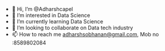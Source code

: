 - 👋 Hi, I’m @Adharshcapel
- 👀 I’m interested in Data Science
- 🌱 I’m currently learning Data Science
- 💞️ I’m looking to collaborate on Data tech industry
- 📫 How to reach me adharshsobhanan@gmail.com, Mob no :8589802084

<!---
Adharshcapel/Adharshcapel is a ✨ special ✨ repository because its `README.md` (this file) appears on your GitHub profile.
You can click the Preview link to take a look at your changes.
--->
